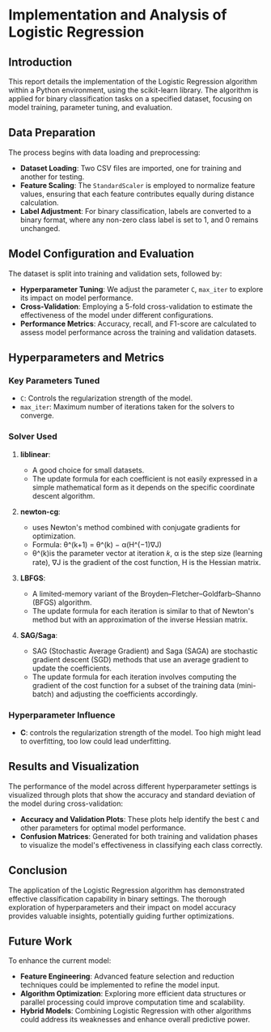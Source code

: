 # Implementation and Analysis of Logistic Regression

## Introduction

This report details the implementation of the Logistic Regression algorithm within a Python environment, using the scikit-learn library. The algorithm is applied for binary classification tasks on a specified dataset, focusing on model training, parameter tuning, and evaluation.

## Data Preparation

The process begins with data loading and preprocessing:
- **Dataset Loading**: Two CSV files are imported, one for training and another for testing.
- **Feature Scaling**: The `StandardScaler` is employed to normalize feature values, ensuring that each feature contributes equally during distance calculation.
- **Label Adjustment**: For binary classification, labels are converted to a binary format, where any non-zero class label is set to 1, and 0 remains unchanged.

## Model Configuration and Evaluation

The dataset is split into training and validation sets, followed by:
- **Hyperparameter Tuning**: We adjust the parameter `C`, `max_iter` to explore its impact on model performance.
- **Cross-Validation**: Employing a 5-fold cross-validation to estimate the effectiveness of the model under different configurations.
- **Performance Metrics**: Accuracy, recall, and F1-score are calculated to assess model performance across the training and validation datasets.

## Hyperparameters and Metrics

### Key Parameters Tuned
- `C`: Controls the regularization strength of the model.
- `max_iter`: Maximum number of iterations taken for the solvers to converge.

### Solver Used
1. **liblinear**:
   - A good choice for small datasets.
   - The update formula for each coefficient is not easily expressed in a simple mathematical form as it depends on the specific coordinate descent algorithm.

2. **newton-cg**:
   - uses Newton's method combined with conjugate gradients for optimization.
   - Formula: θ^(k+1) = θ^(k) − α(H^(−1)∇J)
   - θ^(k)is the parameter vector at iteration 𝑘, α is the step size (learning rate), ∇J is the gradient of the cost function, H is the Hessian matrix.

3. **LBFGS**:
   - A limited-memory variant of the Broyden–Fletcher–Goldfarb–Shanno (BFGS) algorithm.
   - The update formula for each iteration is similar to that of Newton's method but with an approximation of the inverse Hessian matrix.

4. **SAG/Saga**:
   - SAG (Stochastic Average Gradient) and Saga (SAGA) are stochastic gradient descent (SGD) methods that use an average gradient to update the coefficients.
   - The update formula for each iteration involves computing the gradient of the cost function for a subset of the training data (mini-batch) and adjusting the coefficients accordingly.

### Hyperparameter Influence
- **C**: controls the regularization strength of the model. Too high might lead to overfitting, too low could lead underfitting.

## Results and Visualization

The performance of the model across different hyperparameter settings is visualized through plots that show the accuracy and standard deviation of the model during cross-validation:
- **Accuracy and Validation Plots**: These plots help identify the best `C` and other parameters for optimal model performance.
- **Confusion Matrices**: Generated for both training and validation phases to visualize the model's effectiveness in classifying each class correctly.

## Conclusion

The application of the Logistic Regression algorithm has demonstrated effective classification capability in binary settings. The thorough exploration of hyperparameters and their impact on model accuracy provides valuable insights, potentially guiding further optimizations.

## Future Work

To enhance the current model:
- **Feature Engineering**: Advanced feature selection and reduction techniques could be implemented to refine the model input.
- **Algorithm Optimization**: Exploring more efficient data structures or parallel processing could improve computation time and scalability.
- **Hybrid Models**: Combining Logistic Regression with other algorithms could address its weaknesses and enhance overall predictive power.

